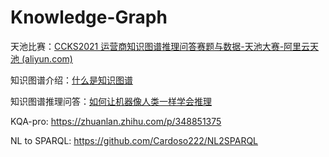 # Knowledge-Graph
天池比赛：[CCKS2021 运营商知识图谱推理问答赛题与数据-天池大赛-阿里云天池 (aliyun.com)](https://tianchi.aliyun.com/competition/entrance/531904/information)

知识图谱介绍：[什么是知识图谱](https://zhuanlan.zhihu.com/p/31726910)

知识图谱推理问答：[如何让机器像人类一样学会推理](https://www.aminer.cn/research_report/5ef2a6fb21d8d82f52e595a8)

KQA-pro: https://zhuanlan.zhihu.com/p/348851375

NL to SPARQL: https://github.com/Cardoso222/NL2SPARQL
